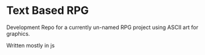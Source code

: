 # Text Based RPG
Development Repo for a currently un-named RPG project using ASCII art for graphics.

Written mostly in js
